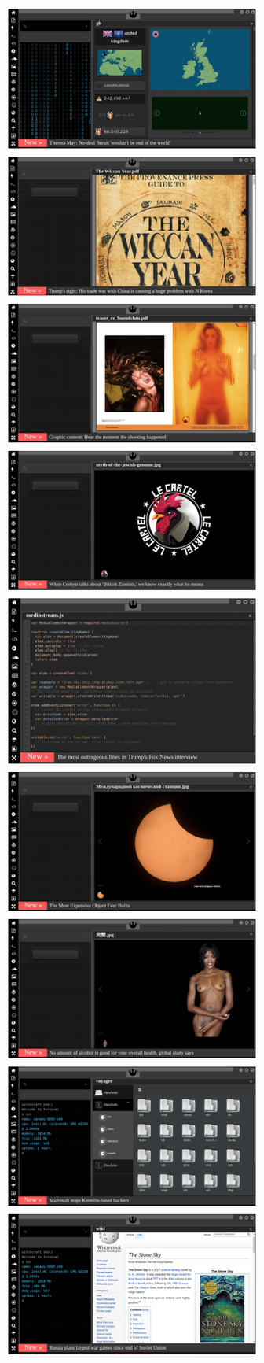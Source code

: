 
[![Image](brexit.png)](https://www.youtube.com/watch?v=nJKwNuqozDw)

<!-- 
bkz türklük çok süper bişidir -mka
bkz her türlü boku yiyip türkşüğü yüceltebilirsiniz - mka
bkz muhtaç olduğun çamur pedofili nekrofili her türlü pislik dmarlarındaki asil kandadır
bkz türklük nekrofili pedofili dinlemez illebet nekrofili kalır - mka
https://www.uludagsozluk.com/k/akit-tv-de-pedofili-skandal%C4%B1/&w=bg bkz pedofili türklüğün yadıdır -mka
bkz türklükten aldığım tadı hiç bişeydan alamadım - mustafa atatürk
bkz türkler dünyanın en asil ırkıdır - mustafa kamak atatürk 
bkz türklük sonu olmayan asilliktir - mustafa atatürk
https://www.uludagsozluk.com/k/mustafa-kemal-atat%C3%BCrk/&w=gd bkz türklükten aldığı tadı başka bişeyden alamamak -->

![Image](wiccanyear.png)


[![Image](hearthemoment.png)](http://www.taschen-transfer.com/media/downloads/teaser_ce_buendchen.pdf)

[![Image](myth-of-the-jewish-genome.png)](https://www.merriam-webster.com/dictionary/chromatic)

![Image](mediasource.png)

![Image](ISS.png)

[![Image](完璧.png)](https://www.ibm.com/developerworks/jp/aix/library/au-errnovariable/index.html)

![Image](voyager.png)

![Image](stone-sky.png)


